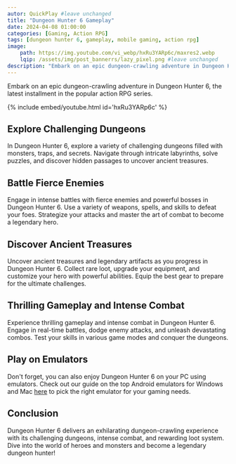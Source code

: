 ```yaml
---
autor: QuickPlay #leave unchanged
title: "Dungeon Hunter 6 Gameplay"
date: 2024-04-08 01:00:00
categories: [Gaming, Action RPG]
tags: [dungeon hunter 6, gameplay, mobile gaming, action rpg]
image: 
    path: https://img.youtube.com/vi_webp/hxRu3YARp6c/maxres2.webp 
    lqip: /assets/img/post_bannerrs/lazy_pixel.png #leave unchanged
description: "Embark on an epic dungeon-crawling adventure in Dungeon Hunter 6, the latest installment in the popular action RPG series. Dive into challenging dungeons, battle fierce enemies, and uncover ancient treasures. Discover its thrilling gameplay, intense combat, and immerse yourself in the world of heroes and monsters."
---
```


Embark on an epic dungeon-crawling adventure in Dungeon Hunter 6, the latest installment in the popular action RPG series.

{% include embed/youtube.html id='hxRu3YARp6c' %}

## Explore Challenging Dungeons
In Dungeon Hunter 6, explore a variety of challenging dungeons filled with monsters, traps, and secrets. Navigate through intricate labyrinths, solve puzzles, and discover hidden passages to uncover ancient treasures.

## Battle Fierce Enemies
Engage in intense battles with fierce enemies and powerful bosses in Dungeon Hunter 6. Use a variety of weapons, spells, and skills to defeat your foes. Strategize your attacks and master the art of combat to become a legendary hero.

## Discover Ancient Treasures
Uncover ancient treasures and legendary artifacts as you progress in Dungeon Hunter 6. Collect rare loot, upgrade your equipment, and customize your hero with powerful abilities. Equip the best gear to prepare for the ultimate challenges.

## Thrilling Gameplay and Intense Combat
Experience thrilling gameplay and intense combat in Dungeon Hunter 6. Engage in real-time battles, dodge enemy attacks, and unleash devastating combos. Test your skills in various game modes and conquer the dungeons.

## Play on Emulators
Don't forget, you can also enjoy Dungeon Hunter 6 on your PC using emulators. Check out our guide on the top Android emulators for Windows and Mac [here](https://quickplaymobile.github.io/posts/Top-10-Best-Android-Emulators-for-Windows-and-Mac/) to pick the right emulator for your gaming needs.

## Conclusion
Dungeon Hunter 6 delivers an exhilarating dungeon-crawling experience with its challenging dungeons, intense combat, and rewarding loot system. Dive into the world of heroes and monsters and become a legendary dungeon hunter!

